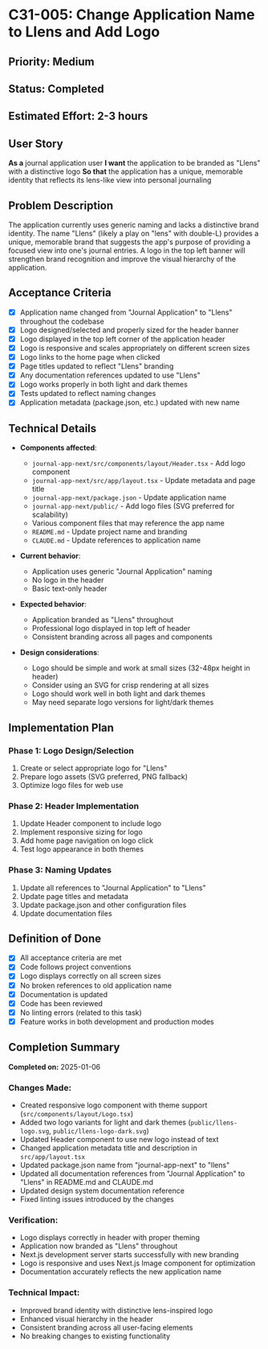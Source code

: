 # C31-005: Change Application Name to Llens and Add Logo

## Priority: Medium
## Status: Completed
## Estimated Effort: 2-3 hours

## User Story
**As a** journal application user
**I want** the application to be branded as "Llens" with a distinctive logo
**So that** the application has a unique, memorable identity that reflects its lens-like view into personal journaling

## Problem Description
The application currently uses generic naming and lacks a distinctive brand identity. The name "Llens" (likely a play on "lens" with double-L) provides a unique, memorable brand that suggests the app's purpose of providing a focused view into one's journal entries. A logo in the top left banner will strengthen brand recognition and improve the visual hierarchy of the application.

## Acceptance Criteria
- [x] Application name changed from "Journal Application" to "Llens" throughout the codebase
- [x] Logo designed/selected and properly sized for the header banner
- [x] Logo displayed in the top left corner of the application header
- [x] Logo is responsive and scales appropriately on different screen sizes
- [x] Logo links to the home page when clicked
- [x] Page titles updated to reflect "Llens" branding
- [x] Any documentation references updated to use "Llens"
- [x] Logo works properly in both light and dark themes
- [x] Tests updated to reflect naming changes
- [x] Application metadata (package.json, etc.) updated with new name

## Technical Details
- **Components affected**:
  - `journal-app-next/src/components/layout/Header.tsx` - Add logo component
  - `journal-app-next/src/app/layout.tsx` - Update metadata and page title
  - `journal-app-next/package.json` - Update application name
  - `journal-app-next/public/` - Add logo files (SVG preferred for scalability)
  - Various component files that may reference the app name
  - `README.md` - Update project name and branding
  - `CLAUDE.md` - Update references to application name

- **Current behavior**:
  - Application uses generic "Journal Application" naming
  - No logo in the header
  - Basic text-only header

- **Expected behavior**:
  - Application branded as "Llens" throughout
  - Professional logo displayed in top left of header
  - Consistent branding across all pages and components

- **Design considerations**:
  - Logo should be simple and work at small sizes (32-48px height in header)
  - Consider using an SVG for crisp rendering at all sizes
  - Logo should work well in both light and dark themes
  - May need separate logo versions for light/dark themes

## Implementation Plan
### Phase 1: Logo Design/Selection
1. Create or select appropriate logo for "Llens"
2. Prepare logo assets (SVG preferred, PNG fallback)
3. Optimize logo files for web use

### Phase 2: Header Implementation
1. Update Header component to include logo
2. Implement responsive sizing for logo
3. Add home page navigation on logo click
4. Test logo appearance in both themes

### Phase 3: Naming Updates
1. Update all references to "Journal Application" to "Llens"
2. Update page titles and metadata
3. Update package.json and other configuration files
4. Update documentation files

## Definition of Done
- [x] All acceptance criteria are met
- [x] Code follows project conventions
- [x] Logo displays correctly on all screen sizes
- [x] No broken references to old application name
- [x] Documentation is updated
- [x] Code has been reviewed
- [x] No linting errors (related to this task)
- [x] Feature works in both development and production modes

## Completion Summary
**Completed on:** 2025-01-06

### Changes Made:
- Created responsive logo component with theme support (`src/components/layout/Logo.tsx`)
- Added two logo variants for light and dark themes (`public/llens-logo.svg`, `public/llens-logo-dark.svg`)
- Updated Header component to use new logo instead of text
- Changed application metadata title and description in `src/app/layout.tsx`
- Updated package.json name from "journal-app-next" to "llens"
- Updated all documentation references from "Journal Application" to "Llens" in README.md and CLAUDE.md
- Updated design system documentation reference
- Fixed linting issues introduced by the changes

### Verification:
- Logo displays correctly in header with proper theming
- Application now branded as "Llens" throughout
- Next.js development server starts successfully with new branding
- Logo is responsive and uses Next.js Image component for optimization
- Documentation accurately reflects the new application name

### Technical Impact:
- Improved brand identity with distinctive lens-inspired logo
- Enhanced visual hierarchy in the header
- Consistent branding across all user-facing elements
- No breaking changes to existing functionality

